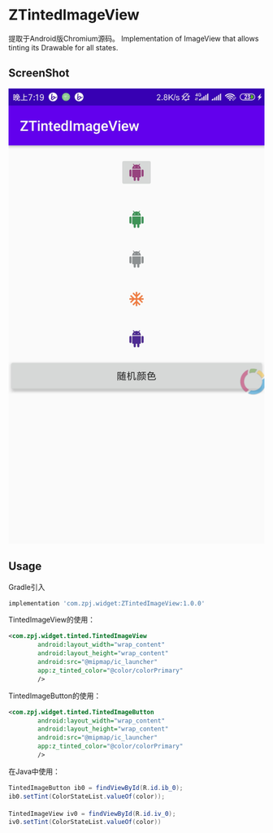 # ZTintedImageView
 提取于Android版Chromium源码。
 Implementation of ImageView that allows tinting its Drawable for all states.

## ScreenShot
![截图](/img/img0.jpg)

## Usage

Gradle引入

```gradle
implementation 'com.zpj.widget:ZTintedImageView:1.0.0'
```

TintedImageView的使用：

```xml
<com.zpj.widget.tinted.TintedImageView
        android:layout_width="wrap_content"
        android:layout_height="wrap_content"
        android:src="@mipmap/ic_launcher"
        app:z_tinted_color="@color/colorPrimary"
        />
```

TintedImageButton的使用：

```xml
<com.zpj.widget.tinted.TintedImageButton
        android:layout_width="wrap_content"
        android:layout_height="wrap_content"
        android:src="@mipmap/ic_launcher"
        app:z_tinted_color="@color/colorPrimary"
        />
```

在Java中使用：

```java
TintedImageButton ib0 = findViewById(R.id.ib_0);
ib0.setTint(ColorStateList.valueOf(color));

TintedImageView iv0 = findViewById(R.id.iv_0);
iv0.setTint(ColorStateList.valueOf(color))

```
